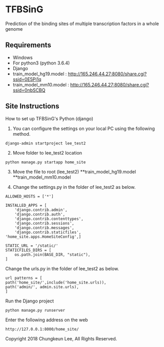 # TFBSinG
Prediction of the binding sites of multiple transcription factors in a whole genome


## Requirements
* Windows
* For python3 (python 3.6.4)
* Django
* train_model_hg19.model : http://165.246.44.27:8080/share.cgi?ssid=0E5Pj1q
* train_model_mm10.model : http://165.246.44.27:8080/share.cgi?ssid=0nbSCBQ

## Site Instructions
How to set up TFBSinG's Python (django)

1. You can configure the settings on your local PC using the following method.
 
```django-admin startproject lee_test2```

2. Move folder to lee_test2 location

```python manage.py startapp home_site```

3. Move the file to root (lee_test2)
**train_model_hg19.model
**train_model_mm10.model

4. Change the settings.py in the folder of lee_test2 as below.

```ALLOWED_HOSTS = ['*']```
```
INSTALLED_APPS = [
    'django.contrib.admin',
    'django.contrib.auth',
    'django.contrib.contenttypes',
    'django.contrib.sessions',
    'django.contrib.messages',
    'django.contrib.staticfiles',
'home_site.apps.HomeSiteConfig',]

STATIC_URL = '/static/'
STATICFILES_DIRS = [
	os.path.join(BASE_DIR, "static"),
]
```
Change the urls.py in the folder of lee_test2 as below.
```
url patterns = [
path('home_site/',include('home_site.urls)),
path('admin/', admin.site.urls),
]
```

Run the Django project
```
python manage.py runserver
```

Enter the following address on the web
```
http://127.0.0.1:8000/home_site/
```

Copyright 2018 Chungkeun Lee, All Rights Reserved.
